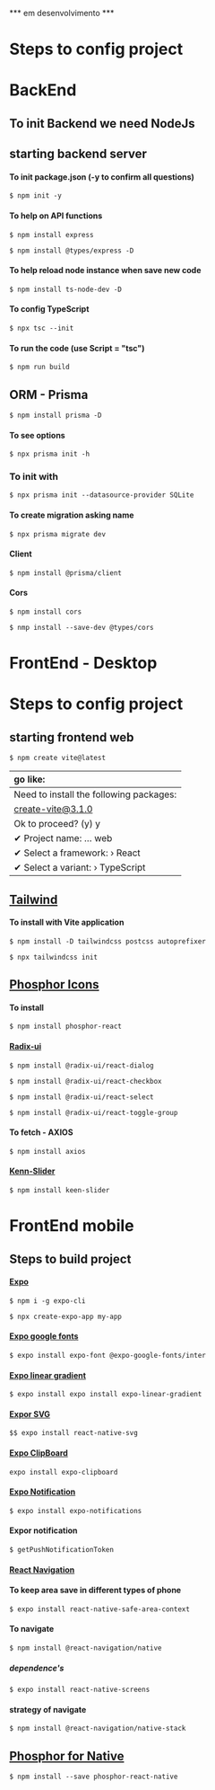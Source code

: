 *** em desenvolvimento ***

# Steps to config project

# BackEnd

## To init Backend we need NodeJs

## starting backend server

#### To init package.json (-y to confirm all questions)
```
$ npm init -y
```
#### To help on API functions
```
$ npm install express 
```
```
$ npm install @types/express -D
```
#### To help reload node instance when save new code
```
$ npm install ts-node-dev -D
```
#### To config TypeScript
```
$ npx tsc --init
```
#### To run the code (use Script = "tsc")
```
$ npm run build
```

## ORM - Prisma
```
$ npm install prisma -D
```
#### To see options
```
$ npx prisma init -h
```
### To init with
```
$ npx prisma init --datasource-provider SQLite
```

#### To create migration asking name
```
$ npx prisma migrate dev
```

#### Client
```
$ npm install @prisma/client
```

#### Cors
```
$ npm install cors 
```
```
$ nmp install --save-dev @types/cors
```




# FrontEnd - Desktop

# Steps to config project

## starting frontend web
```
$ npm create vite@latest
```
| go like:
| :---
|  Need to install the following packages:
|  create-vite@3.1.0
|  Ok to proceed? (y) y
|  ✔ Project name: … web
|  ✔ Select a framework: › React
|  ✔ Select a variant: › TypeScript


## [Tailwind](https://tailwindcss.com/docs/installation/using-postcss)

#### To install with Vite application
```
$ npm install -D tailwindcss postcss autoprefixer
```
```
$ npx tailwindcss init
```

## [Phosphor Icons](https://phosphoricons.com/)

#### To install
```
$ npm install phosphor-react
```

#### [Radix-ui](https://www.radix-ui.com/docs/primitives/components/dialog)
```
$ npm install @radix-ui/react-dialog
```
```
$ npm install @radix-ui/react-checkbox
```
```
$ npm install @radix-ui/react-select
```
```
$ npm install @radix-ui/react-toggle-group
```

#### To fetch - AXIOS
```
$ npm install axios
```

#### [Kenn-Slider](https://keen-slider.io/)
```
$ npm install keen-slider
```



# FrontEnd mobile


## Steps to build project

#### [Expo](https://docs.expo.dev/)
```
$ npm i -g expo-cli
```
```
$ npx create-expo-app my-app
```

#### [Expo google fonts](https://docs.expo.dev/guides/using-custom-fonts/#using-a-google-font)
```
$ expo install expo-font @expo-google-fonts/inter
```

#### [Expo linear gradient](https://docs.expo.dev/versions/latest/sdk/linear-gradient/)
```
$ expo install expo install expo-linear-gradient
```

#### [Expor SVG](https://docs.expo.dev/versions/latest/sdk/svg/)
```
$$ expo install react-native-svg
```

#### [Expo ClipBoard](https://docs.expo.dev/versions/latest/sdk/clipboard/)
```
expo install expo-clipboard
```

#### [Expo Notification]()
```
$ expo install expo-notifications
```

#### Expor notification
```
$ getPushNotificationToken
```


#### [React Navigation](https://reactnavigation.org/docs/getting-started/)
#### To keep area save in different types of phone
```
$ expo install react-native-safe-area-context
```
#### To navigate
```
$ npm install @react-navigation/native
```
##### dependence's
```
$ expo install react-native-screens
```
#### strategy of navigate
```
$ npm install @react-navigation/native-stack
```

## [Phosphor for Native](https://github.com/duongdev/phosphor-react-native)
```
$ npm install --save phosphor-react-native
```


